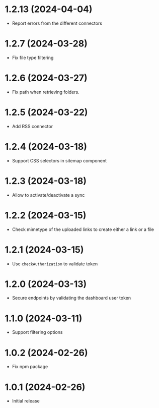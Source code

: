 # 1.2.13 (2024-04-04)

- Report errors from the different connectors

# 1.2.7 (2024-03-28)

- Fix file type filtering

# 1.2.6 (2024-03-27)

- Fix path when retrieving folders.

# 1.2.5 (2024-03-22)

- Add RSS connector

# 1.2.4 (2024-03-18)

- Support CSS selectors in sitemap component

# 1.2.3 (2024-03-18)

- Allow to activate/deactivate a sync

# 1.2.2 (2024-03-15)

- Check mimetype of the uploaded links to create either a link or a file

# 1.2.1 (2024-03-15)

- Use `checkAuthorization` to validate token

# 1.2.0 (2024-03-13)

- Secure endpoints by validating the dashboard user token

# 1.1.0 (2024-03-11)

- Support filtering options

# 1.0.2 (2024-02-26)

- Fix npm package

# 1.0.1 (2024-02-26)

- Initial release
